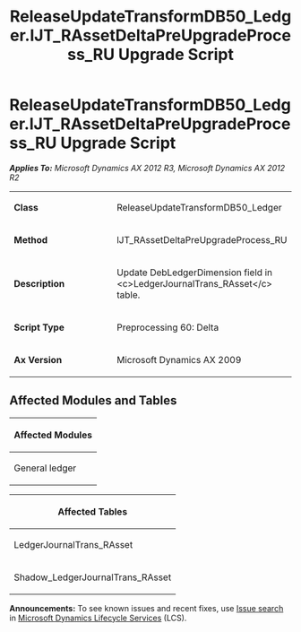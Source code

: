 ﻿---
title: ReleaseUpdateTransformDB50_Ledger.lJT_RAssetDeltaPreUpgradeProcess_RU Upgrade Script
TOCTitle: ReleaseUpdateTransformDB50_Ledger.lJT_RAssetDeltaPreUpgradeProcess_RU Upgrade Script
ms:assetid: 2e4d314b-401a-2c20-55b3-7440d446c525
ms:mtpsurl: https://msdn.microsoft.com/en-us/library/JJ736015(v=AX.60)
ms:contentKeyID: 49707430
ms.date: 05/18/2015
mtps_version: v=AX.60
---

# ReleaseUpdateTransformDB50\_Ledger.lJT\_RAssetDeltaPreUpgradeProcess\_RU Upgrade Script 


_**Applies To:** Microsoft Dynamics AX 2012 R3, Microsoft Dynamics AX 2012 R2_

<table>
<colgroup>
<col style="width: 50%" />
<col style="width: 50%" />
</colgroup>
<tbody>
<tr class="odd">
<td><p><strong>Class</strong></p></td>
<td><p>ReleaseUpdateTransformDB50_Ledger</p></td>
</tr>
<tr class="even">
<td><p><strong>Method</strong></p></td>
<td><p>lJT_RAssetDeltaPreUpgradeProcess_RU</p></td>
</tr>
<tr class="odd">
<td><p><strong>Description</strong></p></td>
<td><p>Update DebLedgerDimension field in &lt;c&gt;LedgerJournalTrans_RAsset&lt;/c&gt; table.</p></td>
</tr>
<tr class="even">
<td><p><strong>Script Type</strong></p></td>
<td><p>Preprocessing 60: Delta</p></td>
</tr>
<tr class="odd">
<td><p><strong>Ax Version</strong></p></td>
<td><p>Microsoft Dynamics AX 2009</p></td>
</tr>
</tbody>
</table>


## Affected Modules and Tables

<table>
<colgroup>
<col style="width: 100%" />
</colgroup>
<thead>
<tr class="header">
<th><p>Affected Modules</p></th>
</tr>
</thead>
<tbody>
<tr class="odd">
<td><p>General ledger</p></td>
</tr>
</tbody>
</table>


<table>
<colgroup>
<col style="width: 100%" />
</colgroup>
<thead>
<tr class="header">
<th><p>Affected Tables</p></th>
</tr>
</thead>
<tbody>
<tr class="odd">
<td><p>LedgerJournalTrans_RAsset</p></td>
</tr>
<tr class="even">
<td><p>Shadow_LedgerJournalTrans_RAsset</p></td>
</tr>
</tbody>
</table>

  
**Announcements:** To see known issues and recent fixes, use [Issue search](http://go.microsoft.com/fwlink/?linkid=389258) in [Microsoft Dynamics Lifecycle Services](http://go.microsoft.com/fwlink/?linkid=306505) (LCS).

